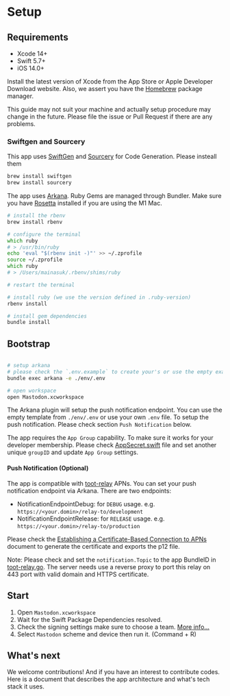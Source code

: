 # Setup

## Requirements

- Xcode 14+
- Swift 5.7+
- iOS 14.0+

Install the latest version of Xcode from the App Store or Apple Developer Download website. Also, we assert you have the [Homebrew](https://brew.sh) package manager.  

This guide may not suit your machine and actually setup procedure may change in the future. Please file the issue or Pull Request if there are any problems.

### Swiftgen and Sourcery

This app uses [SwiftGen](https://github.com/SwiftGen/SwiftGen) and [Sourcery](https://github.com/krzysztofzablocki/Sourcery) for Code Generation. Please insteall them

```zsh
brew install swiftgen
brew install sourcery
```

The app uses [Arkana](https://github.com/rogerluan/arkana). Ruby Gems are managed through Bundler. Make sure you have [Rosetta](https://support.apple.com/en-us/HT211861) installed if you are using the M1 Mac.

```zsh
# install the rbenv
brew install rbenv

# configure the terminal
which ruby
# > /usr/bin/ruby
echo 'eval "$(rbenv init -)"' >> ~/.zprofile
source ~/.zprofile
which ruby
# > /Users/mainasuk/.rbenv/shims/ruby

# restart the terminal

# install ruby (we use the version defined in .ruby-version)
rbenv install

# install gem dependencies
bundle install
```

## Bootstrap

```zsh

# setup arkana
# please check the `.env.example` to create your's or use the empty example directly
bundle exec arkana -e ./env/.env

# open workspace
open Mastodon.xcworkspace
```

The Arkana plugin will setup the push notification endpoint. You can use the empty template from `./env/.env` or use your own `.env` file. To setup the push notification. Please check section `Push Notification` below.

The app requires the `App Group` capability. To make sure it works for your developer membership. Please check [AppSecret.swift](../MastodonSDK/Sources/MastodonCore/AppSecret.swift) file and set another unique `groupID` and update `App Group` settings.

#### Push Notification (Optional)

The app is compatible with [toot-relay](https://github.com/DagAgren/toot-relay) APNs. You can set your push notification endpoint via Arkana. There are two endpoints:
- NotificationEndpointDebug: for `DEBUG` usage. e.g. `https://<your.domin>/relay-to/development`
- NotificationEndpointRelease: for `RELEASE` usage. e.g. `https://<your.domin>/relay-to/production`

Please check the [Establishing a Certificate-Based Connection to APNs
](https://developer.apple.com/documentation/usernotifications/setting_up_a_remote_notification_server/establishing_a_certificate-based_connection_to_apns) document to generate the certificate and exports the p12 file.

Note: 
Please check and set the `notification.Topic` to the app BundleID in [toot-relay.go](https://github.com/DagAgren/toot-relay/blob/f9d6894040509881fee845972cd38ec6cd8f5a11/toot-relay.go#L112). The server needs use a reverse proxy to port this relay on 443 port with valid domain and HTTPS certificate.

## Start
1. Open `Mastodon.xcworkspace` 
2. Wait for the Swift Package Dependencies resolved. 
2. Check the signing settings make sure to choose a team. [More info…](https://help.apple.com/xcode/mac/current/#/dev23aab79b4)
3. Select `Mastodon` scheme and device then run it. (Command + R)

## What's next

We welcome contributions! And if you have an interest to contribute codes. Here is a document that describes the app architecture and what's tech stack it uses.
